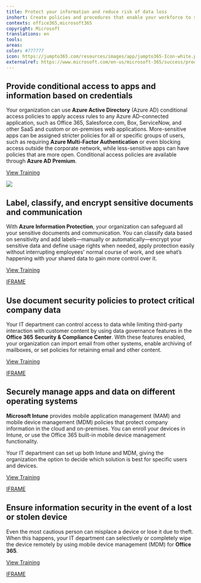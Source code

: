 ```yaml
---
title: Protect your information and reduce risk of data loss
inshort: Create policies and procedures that enable your workforce to stay productive on their own devices while keeping company information better protected.
contexts: office365,microsoft365
copyright: Microsoft
translations: en
tools: 
areas: 
color: #777777
icon: https://jumpto365.com/resources/images/app/jumpto365-Icon-white.png
externalref: https://www.microsoft.com/en-us/microsoft-365/success/productivitylibrary/protect-your-information-and-reduce-risk-of-data-loss
---
```


## Provide conditional access to apps and information based on credentials

Your organization can use **Azure Active Directory** (Azure AD) conditional access policies to apply access rules to any Azure AD–connected application, such as Office 365, Salesforce.com, Box, ServiceNow, and other SaaS and custom or on-premises web applications. More-sensitive apps can be assigned stricter policies for all or specific groups of users, such as requiring **Azure Multi-Factor Authentication** or even blocking access outside the corporate network, while less-sensitive apps can have policies that are more open. Conditional access policies are available through **Azure AD Premium**.

[View Training](https://docs.microsoft.com/azure/active-directory/active-directory-conditional-access)

![](http://img-prod-cms-rt-microsoft-com.akamaized.net/cms/api/am/imageFileData/RE1MPpr?ver=bf86)

## Label, classify, and encrypt sensitive documents and communication

With **Azure Information Protection**, your organization can safeguard all your sensitive documents and communication. You can classify data based on sensitivity and add labels—manually or automatically—encrypt your sensitive data and define usage rights when needed, apply protection easily without interrupting employees' normal course of work, and see what’s happening with your shared data to gain more control over it.

[View Training](https://docs.microsoft.com/information-protection/understand-explore/what-is-information-protection)

[IFRAME](https://www.microsoft.com/en-us/videoplayer/embed/RE1UK8U)

## Use document security policies to protect critical company data

Your IT department can control access to data while limiting third-party interaction with customer content by using data governance features in the **Office 365** **Security & Compliance Center**. With these features enabled, your organization can import email from other systems, enable archiving of mailboxes, or set policies for retaining email and other content.

[View Training](https://support.office.com/article/Data-governance-in-the-Office-365-Security-Compliance-Center-5FE09846-41B6-4168-9C48-2EB491B69DC2)

[IFRAME](https://www.microsoft.com/en-us/videoplayer/embed/RE1TwSZ)

## Securely manage apps and data on different operating systems

**Microsoft Intune** provides mobile application management (MAM) and mobile device management (MDM) policies that protect company information in the cloud and on-premises. You can enroll your devices in Intune, or use the Office 365 built-in mobile device management functionality.

Your IT department can set up both Intune and MDM, giving the organization the option to decide which solution is best for specific users and devices.

[View Training](https://support.office.com/article/Choose-between-MDM-for-Office-365-and-Microsoft-Intune-c93d9ab9-efb2-4349-9b93-30c30562ee22)

[IFRAME](https://www.microsoft.com/en-us/videoplayer/embed/RE1UCle)

## Ensure information security in the event of a lost or stolen device

Even the most cautious person can misplace a device or lose it due to theft. When this happens, your IT department can selectively or completely wipe the device remotely by using mobile device management (MDM) for **Office 365**.

[View Training](https://support.office.com/article/Set-up-Mobile-Device-Management-MDM-in-Office-365-dd892318-bc44-4eb1-af00-9db5430be3cd)

[IFRAME](https://www.microsoft.com/en-us/videoplayer/embed/RE1TucK)

